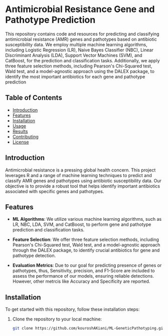 # Antimicrobial Resistance Gene and Pathotype Prediction

This repository contains code and resources for predicting and classifying antimicrobial resistance (AMR) genes and pathotypes based on antibiotic susceptibility data. We employ multiple machine learning algorithms, including Logistic Regression (LR), Naive Bayes Classifier (NBC), Linear Discriminant Analysis (LDA), Support Vector Machines (SVM), and CatBoost, for the prediction and classification tasks. Additionally, we apply three feature selection methods, including Pearson's Chi-Squared test, Wald test, and a model-agnostic approach using the DALEX package, to identify the most important antibiotics for each gene and pathotype prediction

## Table of Contents

- [Introduction](#introduction)
- [Features](#features)
- [Installation](#installation)
- [Usage](#usage)
- [Results](#results)
- [Contributing](#contributing)
- [License](#license)

## Introduction

Antimicrobial resistance is a pressing global health concern. This project leverages R and a range of machine learning techniques to predict and classify AMR genes and pathotypes using antibiotic susceptibility data. Our objective is to provide a robust tool that helps identify important antibiotics associated with specific genes and pathotypes.

## Features

- **ML Algorithms**: We utilize various machine learning algorithms, such as LR, NBC, LDA, SVM, and CatBoost, to perform gene and pathotype prediction and classification tasks.

- **Feature Selection**: We offer three feature selection methods, including Pearson's Chi-Squared test, Wald test, and a model-agnostic approach through the DALEX package, to identify crucial antibiotics for gene and pathotype detection.

- **Evaluation Metrics**: Due to our goal for predicting presence of genes or pathotypes, thus, Sensitivity, precision, and F1-Score are included to assess the performance of our models, ensuring reliable detections. However, other metrcis like Accuracy and Specificity are reported.

## Installation

To get started with this repository, follow these installation steps:

1. Clone the repository to your local machine:

   ```bash
   git clone https://github.com/kouroshAKiani/ML-GeneticPathotyping.git

